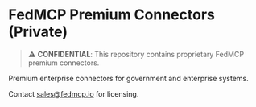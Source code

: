 # FedMCP Premium Connectors (Private)

> ⚠️ **CONFIDENTIAL**: This repository contains proprietary FedMCP premium connectors.

Premium enterprise connectors for government and enterprise systems.

Contact sales@fedmcp.io for licensing.
